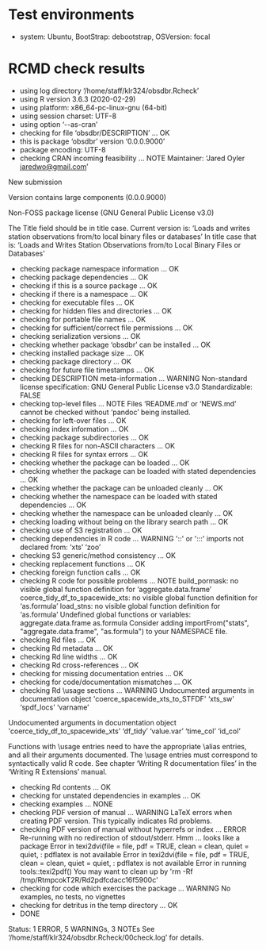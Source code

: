 # Test environments
* system: Ubuntu, BootStrap: debootstrap, OSVersion: focal

# RCMD check results
* using log directory ‘/home/staff/klr324/obsdbr.Rcheck’
* using R version 3.6.3 (2020-02-29)
* using platform: x86_64-pc-linux-gnu (64-bit)
* using session charset: UTF-8
* using option ‘--as-cran’
* checking for file ‘obsdbr/DESCRIPTION’ ... OK
* this is package ‘obsdbr’ version ‘0.0.0.9000’
* package encoding: UTF-8
* checking CRAN incoming feasibility ... NOTE
Maintainer: ‘Jared Oyler <jaredwo@gmail.com>’

New submission

Version contains large components (0.0.0.9000)

Non-FOSS package license (GNU General Public License v3.0)

The Title field should be in title case. Current version is:
‘Loads and writes station observations from/to local binary files or databases’
In title case that is:
‘Loads and Writes Station Observations from/to Local Binary Files or Databases’
* checking package namespace information ... OK
* checking package dependencies ... OK
* checking if this is a source package ... OK
* checking if there is a namespace ... OK
* checking for executable files ... OK
* checking for hidden files and directories ... OK
* checking for portable file names ... OK
* checking for sufficient/correct file permissions ... OK
* checking serialization versions ... OK
* checking whether package ‘obsdbr’ can be installed ... OK
* checking installed package size ... OK
* checking package directory ... OK
* checking for future file timestamps ... OK
* checking DESCRIPTION meta-information ... WARNING
Non-standard license specification:
  GNU General Public License v3.0
Standardizable: FALSE
* checking top-level files ... NOTE
Files ‘README.md’ or ‘NEWS.md’ cannot be checked without ‘pandoc’ being installed.
* checking for left-over files ... OK
* checking index information ... OK
* checking package subdirectories ... OK
* checking R files for non-ASCII characters ... OK
* checking R files for syntax errors ... OK
* checking whether the package can be loaded ... OK
* checking whether the package can be loaded with stated dependencies ... OK
* checking whether the package can be unloaded cleanly ... OK
* checking whether the namespace can be loaded with stated dependencies ... OK
* checking whether the namespace can be unloaded cleanly ... OK
* checking loading without being on the library search path ... OK
* checking use of S3 registration ... OK
* checking dependencies in R code ... WARNING
'::' or ':::' imports not declared from:
  ‘xts’ ‘zoo’
* checking S3 generic/method consistency ... OK
* checking replacement functions ... OK
* checking foreign function calls ... OK
* checking R code for possible problems ... NOTE
build_pormask: no visible global function definition for
  ‘aggregate.data.frame’
coerce_tidy_df_to_spacewide_xts: no visible global function definition
  for ‘as.formula’
load_stns: no visible global function definition for ‘as.formula’
Undefined global functions or variables:
  aggregate.data.frame as.formula
Consider adding
  importFrom("stats", "aggregate.data.frame", "as.formula")
to your NAMESPACE file.
* checking Rd files ... OK
* checking Rd metadata ... OK
* checking Rd line widths ... OK
* checking Rd cross-references ... OK
* checking for missing documentation entries ... OK
* checking for code/documentation mismatches ... OK
* checking Rd \usage sections ... WARNING
Undocumented arguments in documentation object 'coerce_spacewide_xts_to_STFDF'
  ‘xts_sw’ ‘spdf_locs’ ‘varname’

Undocumented arguments in documentation object 'coerce_tidy_df_to_spacewide_xts'
  ‘df_tidy’ ‘value.var’ ‘time_col’ ‘id_col’

Functions with \usage entries need to have the appropriate \alias
entries, and all their arguments documented.
The \usage entries must correspond to syntactically valid R code.
See chapter ‘Writing R documentation files’ in the ‘Writing R
Extensions’ manual.
* checking Rd contents ... OK
* checking for unstated dependencies in examples ... OK
* checking examples ... NONE
* checking PDF version of manual ... WARNING
LaTeX errors when creating PDF version.
This typically indicates Rd problems.
* checking PDF version of manual without hyperrefs or index ... ERROR
Re-running with no redirection of stdout/stderr.
Hmm ... looks like a package
Error in texi2dvi(file = file, pdf = TRUE, clean = clean, quiet = quiet,  : 
  pdflatex is not available
Error in texi2dvi(file = file, pdf = TRUE, clean = clean, quiet = quiet,  : 
  pdflatex is not available
Error in running tools::texi2pdf()
You may want to clean up by 'rm -Rf /tmp/RtmpcokT2R/Rd2pdfcdacc16f5900c'
* checking for code which exercises the package ... WARNING
No examples, no tests, no vignettes
* checking for detritus in the temp directory ... OK
* DONE

Status: 1 ERROR, 5 WARNINGs, 3 NOTEs
See
  ‘/home/staff/klr324/obsdbr.Rcheck/00check.log’
for details.